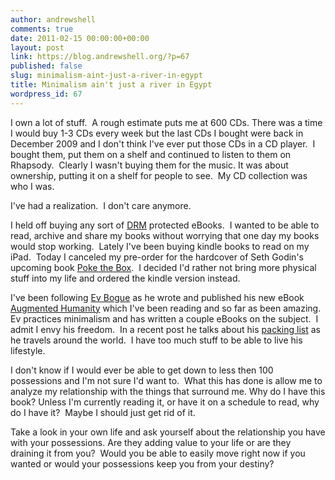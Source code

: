 ```yaml
---
author: andrewshell
comments: true
date: 2011-02-15 00:00:00+00:00
layout: post
link: https://blog.andrewshell.org/?p=67
published: false
slug: minimalism-aint-just-a-river-in-egypt
title: Minimalism ain't just a river in Egypt
wordpress_id: 67
---
```


I own a lot of stuff.  A rough estimate puts me at 600 CDs. There was a time I would buy 1-3 CDs every week but the last CDs I bought were back in December 2009 and I don't think I've ever put those CDs in a CD player.  I bought them, put them on a shelf and continued to listen to them on Rhapsody.  Clearly I wasn't buying them for the music. It was about ownership, putting it on a shelf for people to see.  My CD collection was who I was.





I've had a realization.  I don't care anymore.





I held off buying any sort of [DRM](http://en.wikipedia.org/wiki/Digital_rights_management) protected eBooks.  I wanted to be able to read, archive and share my books without worrying that one day my books would stop working.  Lately I've been buying kindle books to read on my iPad.  Today I canceled my pre-order for the hardcover of Seth Godin's upcoming book [Poke the Box](http://amzn.to/dZ1qD2).  I decided I'd rather not bring more physical stuff into my life and ordered the kindle version instead.





I've been following [Ev Bogue](http://evbogue.com/) as he wrote and published his new eBook [Augmented Humanity](http://bit.ly/hDyBR5) which I've been reading and so far as been amazing. Ev practices minimalism and has written a couple eBooks on the subject.  I admit I envy his freedom.  In a recent post he talks about his [packing list](http://evbogue.com/packing/) as he travels around the world.  I have too much stuff to be able to live his lifestyle.





I don't know if I would ever be able to get down to less then 100 possessions and I'm not sure I'd want to.  What this has done is allow me to analyze my relationship with the things that surround me. Why do I have this book? Unless I'm currently reading it, or have it on a schedule to read, why do I have it?  Maybe I should just get rid of it.





Take a look in your own life and ask yourself about the relationship you have with your possessions. Are they adding value to your life or are they draining it from you?  Would you be able to easily move right now if you wanted or would your possessions keep you from your destiny?
